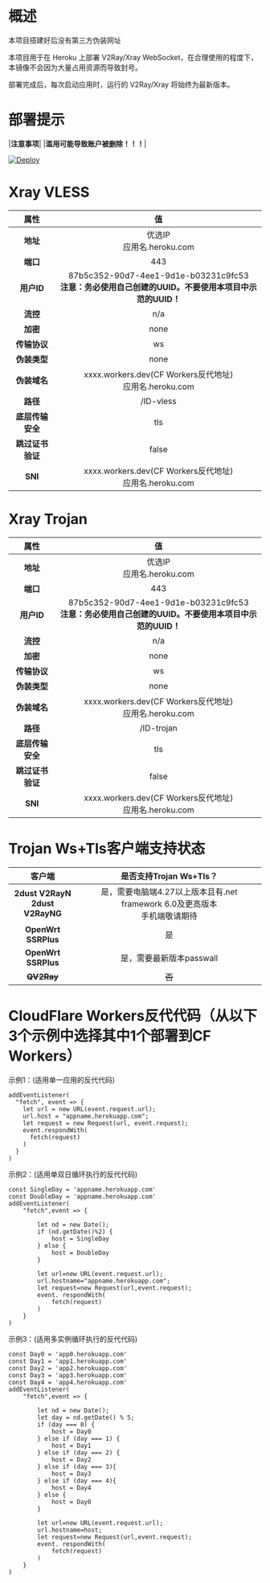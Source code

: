 # 概述

本项目搭建好后没有第三方伪装网址

本项目用于在 Heroku 上部署 V2Ray/Xray WebSocket，在合理使用的程度下，本镜像不会因为大量占用资源而导致封号。

部署完成后，每次启动应用时，运行的 V2Ray/Xray 将始终为最新版本。

# 部署提示

|**注意事项**|
|**滥用可能导致账户被删除！！！**|

[![Deploy](https://www.herokucdn.com/deploy/button.png)](https://dashboard.heroku.com/new?template=https://github.com/WizaNoemie/Xay-Lss20220121)

# Xray VLESS
|**属性**|**值**|
|:------:|:----:|
|**地址**|优选IP<br>应用名.heroku.com|
|**端口**|443|
|**用户ID**|87b5c352-90d7-4ee1-9d1e-b03231c9fc53<br>**注意：务必使用自己创建的UUID。不要使用本项目中示范的UUID！**|
|**流控**|n/a|
|**加密**|none|
|**传输协议**|ws|
|**伪装类型**|none|
|**伪装域名**|xxxx.workers.dev(CF Workers反代地址)<br>应用名.heroku.com|
|**路径**|/ID-vless|
|**底层传输安全**|tls|
|**跳过证书验证**|false|
|**SNI**|xxxx.workers.dev(CF Workers反代地址)<br>应用名.heroku.com|

# Xray Trojan
|**属性**|**值**|
|:------:|:----:|
|**地址**|优选IP<br>应用名.heroku.com|
|**端口**|443|
|**用户ID**|87b5c352-90d7-4ee1-9d1e-b03231c9fc53<br>**注意：务必使用自己创建的UUID。不要使用本项目中示范的UUID！**|
|**流控**|n/a|
|**加密**|none|
|**传输协议**|ws|
|**伪装类型**|none|
|**伪装域名**|xxxx.workers.dev(CF Workers反代地址)<br>应用名.heroku.com|
|**路径**|/ID-trojan|
|**底层传输安全**|tls|
|**跳过证书验证**|false|
|**SNI**|xxxx.workers.dev(CF Workers反代地址)<br>应用名.heroku.com|

# Trojan Ws+Tls客户端支持状态
|**客户端**|**是否支持Trojan Ws+Tls？**|
|:--------:|:------------------------:|
|**2dust V2RayN<br>2dust V2RayNG**|是，需要电脑端4.27以上版本且有.net framework 6.0及更高版本<br>手机端敬请期待|
|**OpenWrt SSRPlus**|是|
|**OpenWrt SSRPlus**|是，需要最新版本passwall|
|~~**QV2Ray**~~|~~否~~|

# CloudFlare Workers反代代码（从以下3个示例中选择其中1个部署到CF Workers）

示例1：(适用单一应用的反代代码)
```
addEventListener(
  "fetch", event => {
    let url = new URL(event.request.url);
    url.host = "appname.herokuapp.com";
    let request = new Request(url, event.request);
    event.respondWith(
      fetch(request)
    )
  }
)
```

示例2：(适用单双日循环执行的反代代码)
```
const SingleDay = 'appname.herokuapp.com'
const DoubleDay = 'appname.herokuapp.com'
addEventListener(
    "fetch",event => {
    
        let nd = new Date();
        if (nd.getDate()%2) {
            host = SingleDay
        } else {
            host = DoubleDay
        }
        
        let url=new URL(event.request.url);
        url.hostname="appname.herokuapp.com";
        let request=new Request(url,event.request);
        event. respondWith(
            fetch(request)
        )
    }
)
```

示例3：(适用多实例循环执行的反代代码)
```
const Day0 = 'app0.herokuapp.com'
const Day1 = 'app1.herokuapp.com'
const Day2 = 'app2.herokuapp.com'
const Day3 = 'app3.herokuapp.com'
const Day4 = 'app4.herokuapp.com'
addEventListener(
    "fetch",event => {
    
        let nd = new Date();
        let day = nd.getDate() % 5;
        if (day === 0) {
            host = Day0
        } else if (day === 1) {
            host = Day1
        } else if (day === 2) {
            host = Day2
        } else if (day === 3){
            host = Day3
        } else if (day === 4){
            host = Day4
        } else {
            host = Day0
        }
        
        let url=new URL(event.request.url);
        url.hostname=host;
        let request=new Request(url,event.request);
        event. respondWith(
            fetch(request)
        )
    }
)

